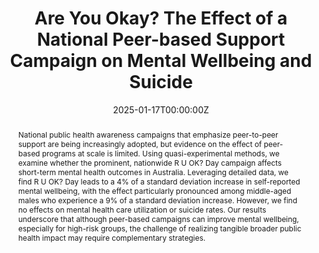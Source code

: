 ---
abstract: " National public health awareness campaigns that emphasize peer-to-peer support are being increasingly adopted, but evidence on the effect of peer-based programs at scale is limited. Using quasi-experimental methods, we examine whether the prominent, nationwide R U OK? Day campaign affects short-term mental health outcomes in Australia.  Leveraging detailed data, we find R U OK? Day leads to a 4% of a standard deviation increase in self-reported mental wellbeing, with the effect particularly pronounced among middle-aged males who experience a 9% of a standard deviation increase.  However, we find no effects on mental health care utilization or suicide rates. Our results underscore that although peer-based campaigns can improve mental wellbeing, especially for high-risk groups, the challenge of realizing tangible broader public health impact may require complementary strategies. "
authors:
- Nicole Black
- admin
- David Johnston
- Johannes Kunz
date: "2025-01-17T00:00:00Z"
doi: ""
featured: false
image:
  caption: ""
  focal_point: ""
  preview_only: false
projects: []
publication: 'Working Paper, R&R at *Journal of Marketing*'
publication_short: ""
publication_types:
- "3"
publishDate: "2025-01-17T00:00:00Z"
slides: ""
summary: Investigates the effectiveness of the R U Okay? Day campaign on mental health, healthcare utilization and suicide.
tags:
- Working Paper
title: Are You Okay? The Effect of a National Peer-based Support Campaign on Mental Wellbeing and Suicide
url_code: ""
url_dataset: ""
url_pdf: https://papers.ssrn.com/sol3/papers.cfm?abstract_id=4575096
url_poster: ""
url_project: ""
url_slides: ""
url_source: ""
url_video: ""
---